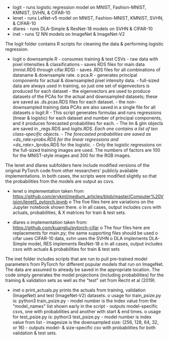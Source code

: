 - logit - runs logistic regression model on MNIST, Fashion-MNIST, KMNIST, SVHN, & CIFAR-10
- lenet - runs LeNet-v5 model on MNIST, Fashion-MNIST, KMNIST, SVHN, & CIFAR-10
- dlares - runs DLA-Simple & ResNet-18 models on SVHN & CIFAR-10
- inet - runs 12 NN models on ImageNet & ImageNet-V2

The logit folder contains R scripts for cleaning the data & performing logistic regression.

- logit
	o downsample.R
		- consumes training & test CSVs - raw data with pixel intensities & classifications
		- saves RDS files for main data (mnist.RDS through cifar.RDS)
		- saves <dataname><downsamplerate>.RDS files for all combinations of dataname & downsample rate.
	o pca.R
		- generates principal components for actual & downsampled pixel intensity data.
		- full-sized data are always used in training, so just one set of eigenvectors is produced for each dataset
		- the eigenvectors are used to produce datasets of the PCAs for the actual and downsampled datasets; these are saved as <dataname>.ds.pcas.RDS files for each dataset.
		- the non-downsampled training data PCAs are also saved in a single file for all datasets
	o logit.R
		- This script generates formulas and runs regressions (linear & logistic) for each dataset and number of principal components, and it produces forecasted probabilities for each.
		- The lm & glm objects are saved in <data>_regs<factors>.RDS and <data>_logits<factors>.RDS. Each one contains a list of ten class-specific objects.
		- The forecasted probabilities are saved as <data><ds_rate>_<sample>_probs<factors>.RDS for the linear regressions and <data><ds_rate>_<sample>_lprobs<factors>.RDS for the logistic.
		- Only the logistic regressions on the full-sized training images are used. The numbers of factors are 100 for the MNIST-style images and 300 for the RGB images.

The lenet and dlares subfolders here include modified versions of the original PyTorch code from other researchers' publicly available implementations. In both cases, the scripts were modified slightly so that the probabilities from the models are output as csvs.

- lenet
	o implementation taken from https://github.com/erykml/medium_articles/blob/master/Computer%20Vision/lenet5_pytorch.ipynb
	o The five files here are variations on the Jupyter notebook shown there.
	o In all cases, output includes csvs with actuals, probabilities, & X matrices for train & test sets.

- dlares
	o implementation taken from: https://github.com/kuangliu/pytorch-cifar
	o The four files here are replacements for main.py; the same supporting files should be used
	o cifar uses CIFAR-10 data, svhn uses the SVHN
	o DLA implements DLA-Simple model, RES implements ResNet-18
	o In all cases, output includes csvs with actuals & probabilities for train & test sets

The inet folder includes scripts that are run to pull pre-trained model parameters from PyTorch for different popular models that run on ImageNet. The data are assumed to already be saved in the appropriate location. The code simply generates the model projections (including probabilities) for the training & validation sets as well as the "test" set from Recht et al (2019).

- inet
	o print_actuals.py prints the actuals from training, validation (ImageNet) and test (ImageNet-V2) datasets.
	o usage for train_psize.py is:
		python3 train_psize.py <modelnumber>
		- model number is the index value from the "model_names" list shown early in the script
		- outputs model-specific csvs, one with probabilities and another with start & end times.
	o usage for test_psize.py is:
		python3 test_psize.py <modelnumber> <imagesize>
		- model number is index value from list
		- imagesize is the downsampled size: (256, 128, 64, 32, or 16)
		- outputs model- & size-specific csv with probabilities for both validation & test sets.
